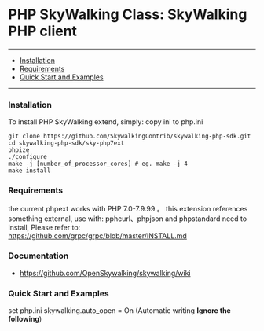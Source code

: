 # PHP SkyWalking Class: SkyWalking PHP client


---

- [Installation](#installation)
- [Requirements](#requirements)
- [Quick Start and Examples](#quick-start-and-examples)

---

### Installation

To install PHP SkyWalking extend, simply:
copy ini to php.ini

	git clone https://github.com/SkywalkingContrib/skywalking-php-sdk.git
	cd skywalking-php-sdk/sky-php7ext
	phpize
	./configure
	make -j [number_of_processor_cores] # eg. make -j 4
	make install
### Requirements

the current phpext works with PHP 7.0-7.9.99 。
this extension references something external, use with: pphcurl、phpjson and phpstandard
need to install, Please refer to: https://github.com/grpc/grpc/blob/master/INSTALL.md
### Documentation
- https://github.com/OpenSkywalking/skywalking/wiki

### Quick Start and Examples
set php.ini skywalking.auto_open = On (Automatic writing  **Ignore the following**)  